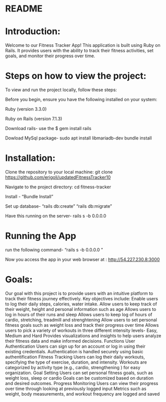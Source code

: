 # README

# Introduction:

Welcome to our Fitness Tracker App! This application is built using Ruby on Rails. It provides users with the ability to track their fitness activities, set goals, and monitor their progress over time. 


# Steps on how to view the project:

To view and run the project locally, follow these steps:

Before you begin, ensure you have the following installed on your system:

Ruby (version 3.3.0)

Ruby on Rails (version 7.1.3)

Download rails-  use the $ gem install rails

Dowload MySql package- 
sudo apt install libmariadb-dev
bundle install

# Installation:

Clone the repository to your local machine: git clone https://github.com/erigoli/updatedFitnessTracker10

Navigate to the project directory: cd fitness-tracker

Install - “Bundle Install”

Set up database- “rails db:create” “rails db:migrate”

Have this running on the server- rails s -b 0.0.0.0

# Running the App
run the following command- “rails s -b 0.0.0.0 ”

Now you access the app in your web browser at : http://54.227.230.8:3000

# Goals: 
Our goal with this project is to provide users with an intuitive platform to track their fitness journey effectively. Key objectives include:
Enable users to log their daily steps, calories, water intake.
Allow users to keep track of their weight, height and personal information such as age
Allows users to log in hours of their runs and sleep 
Allows users to keep log of hours of cardio, stretching, treadmill and strenghtening 
Allow users to set personal fitness goals such as weight loss and track their progress over time
Allows users to pick a variety of workouts in three different intensity levels- Easy, Medium and Hard
Provides visualizations and insights to help users analyze their fitness data and make informed decisions.
Functions
User Authentication
Users can sign up for an account or log in using their existing credentials.
Authentication is handled securely using basic authentification
Fitness Tracking
Users can log their daily workouts, specifying the type of exercise, duration, and intensity.
Workouts are categorized by activity type (e.g., cardio, strengthening ) for easy organization.
Goal Setting
Users can set personal fitness goals, such as weight loss, sleep or cardio
Goals can be customized based on duration and desired outcomes.
Progress Monitoring
Users can view their progress over time through looking at previously logged input
Metrics such as weight, body measurements, and workout frequency are logged and saved
